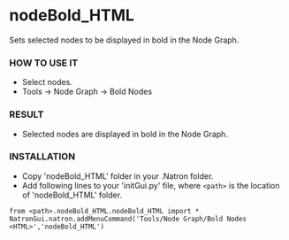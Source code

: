 # nodeBold_HTML

Sets selected nodes to be displayed in bold in the Node Graph.

### HOW TO USE IT

* Select nodes.
* Tools -> Node Graph -> Bold Nodes <HTML>

### RESULT

* Selected nodes are displayed in bold in the Node Graph.

### INSTALLATION

* Copy 'nodeBold_HTML' folder in your .Natron folder.
* Add following lines to your 'initGui.py' file, where ``<path>`` is the location of 'nodeBold_HTML' folder.

```
from <path>.nodeBold_HTML.nodeBold_HTML import *
NatronGui.natron.addMenuCommand('Tools/Node Graph/Bold Nodes <HTML>','nodeBold_HTML')